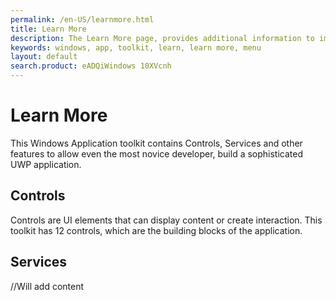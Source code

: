 ```yaml
---
permalink: /en-US/learnmore.html
title: Learn More
description: The Learn More page, provides additional information to improve and optimize your Windows applications
keywords: windows, app, toolkit, learn, learn more, menu
layout: default
search.product: eADQiWindows 10XVcnh
---
```

# Learn More
This Windows Application toolkit contains Controls, Services and other features to allow even the most novice developer, build a sophisticated UWP application.

## Controls 
Controls are UI elements that can display content or create interaction. This toolkit has 12 controls, which are the building blocks of the application.  

## Services
//Will add content 

